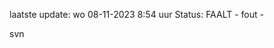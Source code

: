 laatste update: 
wo 08-11-2023  8:54   uur 
Status: FAALT - fout - 
<div class="service R">svn</div>